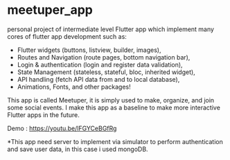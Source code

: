 # meetuper_app

personal project of intermediate level Flutter app which implement many cores of flutter app development such as:

- Flutter widgets (buttons, listview, builder, images),
- Routes and Navigation (route pages, bottom navigation bar),
- Login & authentication (login and register data validation),
- State Management (stateless, stateful, bloc, inherited widget),
- API handling (fetch API data from and to local database),
- Animations, Fonts, and other packages!

This app is called Meetuper, it is simply used to make, organize, and join some social events. I make this app as a baseline to make more interactive Flutter apps in the future.

Demo :  https://youtu.be/lFGYCeBGfRg

*This app need server to implement via simulator to perform authentication and save user data, in this case i used mongoDB.
